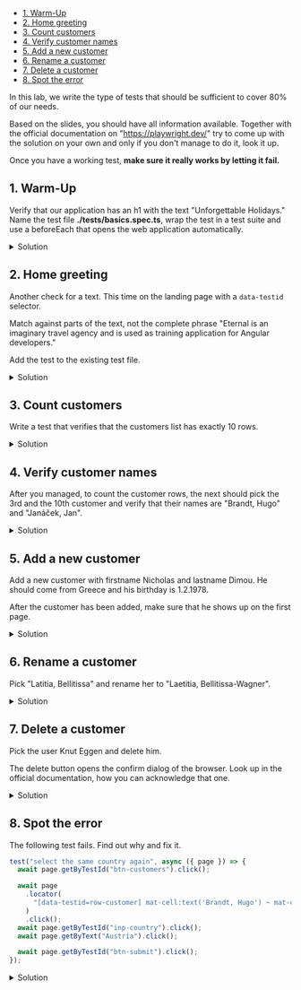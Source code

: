 - [1. Warm-Up](#1-warm-up)
- [2. Home greeting](#2-home-greeting)
- [3. Count customers](#3-count-customers)
- [4. Verify customer names](#4-verify-customer-names)
- [5. Add a new customer](#5-add-a-new-customer)
- [6. Rename a customer](#6-rename-a-customer)
- [7. Delete a customer](#7-delete-a-customer)
- [8. Spot the error](#8-spot-the-error)

In this lab, we write the type of tests that should be sufficient to cover 80% of our needs.

Based on the slides, you should have all information available. Together with the official documentation on "https://playwright.dev/" try to come up with the solution on your own and only if you don't manage to do it, look it up.

Once you have a working test, **make sure it really works by letting it fail.**

## 1. Warm-Up

Verify that our application has an h1 with the text "Unforgettable Holidays." Name the test file **./tests/basics.spec.ts**, wrap the test in a test suite and use a beforeEach that opens the web application automatically.

<details>

<summary>Solution</summary>

**./tests/basics.spec.ts**

```typescript
import { test, expect } from "@playwright/test";

test.describe("Basics", () => {
  test.beforeEach(async ({ page }) => {
    await page.goto("");
  });

  test("header is Unforgettable Holidays", async ({ page }) => {
    await expect(page.locator("h1")).toHaveText("Unforgettable Holidays");
  });
});
```

</details>

## 2. Home greeting

Another check for a text. This time on the landing page with a `data-testid` selector.

Match against parts of the text, not the complete phrase "Eternal is an imaginary travel agency and is used as training application for Angular developers."

Add the test to the existing test file.

<details>

<summary>Solution</summary>

**./tests/basics.spec.ts**

```typescript
test("greeting on home", async ({ page }) => {
  await expect(page.getByTestId("txt-greeting-1")).toContainText(
    "imaginary travel agency"
  );
});
```

</details>

## 3. Count customers

Write a test that verifies that the customers list has exactly 10 rows.

<details>

<summary>Solution</summary>

**./tests/basics.spec.ts**

```typescript
test("customers list shows 10 rows", async ({ page }) => {
  await page.getByTestId("btn-customers").click();
  const locator = page.getByTestId("row-customer");
  await expect(locator).toHaveCount(10);
});
```

  </details>

## 4. Verify customer names

After you managed, to count the customer rows, the next should pick the 3rd and the 10th customer and verify that their names are "Brandt, Hugo" and "Janáček, Jan".

<details>

<summary>Solution</summary>

**./tests/basics.spec.ts**

```typescript
test("3rd customer is Brandt, Hugo; 10th is Janáček, Jan", async ({ page }) => {
  await page.getByTestId("btn-customers").click();
  const nameLocator = page.locator(
    "data-testid=row-customer >> data-testid=name"
  );

  await expect(nameLocator.nth(2)).toHaveText("Brandt, Hugo");
  await expect(nameLocator.nth(9)).toHaveText("Janáček, Jan");
});
```

</details>

## 5. Add a new customer

Add a new customer with firstname Nicholas and lastname Dimou. He should come from Greece and his birthday is 1.2.1978.

After the customer has been added, make sure that he shows up on the first page.

<details>

<summary>Solution</summary>

**./tests/basics.spec.ts**

```typescript
test("add Nicholas Dimou as new customer", async ({ page }) => {
  await page.getByTestId("btn-customers").click();
  await page.getByTestId("btn-add-customer").click();
  await page.getByTestId("inp-firstname").fill("Nicholas");
  await page.getByTestId("inp-lastname").fill("Dimou");
  await page.getByTestId("inp-country").click();
  await page.getByTestId("text=Greece").click();
  await page.getByTestId("inp-birthdate").fill("1.2.1978");
  await page.getByTestId("btn-submit").click();

  await expect(
    page.locator("data-testid=row-customer", {
      hasText: "Dimou, Nicholas",
    })
  ).toBeVisible();
});
```

</details>

## 6. Rename a customer

Pick "Latitia, Bellitissa" and rename her to "Laetitia, Bellitissa-Wagner".

<details>

<summary>Solution</summary>

```typescript
test("rename Latitia to Laetitia", async ({ page }) => {
  await page.getByTestId("btn-customers").click();

  await page
    .locator("[data-testid=row-customer]", { hasText: "Latitia" })
    .getByTestId("btn-edit")
    .click();
  await page.getByTestId("inp-firstname").fill("Laetitia");
  await page.getByTestId("inp-lastname").fill("Bellitissa-Wagner");
  await page.getByTestId("inp-country").click();
  await page.getByText("Austria").click();
  await page.getByTestId("btn-submit").click();

  await expect(
    page.locator("data-testid=row-customer", { hasText: "Bellitissa-Wagner" })
  ).toBeVisible();
});
```

</details>

## 7. Delete a customer

Pick the user Knut Eggen and delete him.

The delete button opens the confirm dialog of the browser. Look up in the official documentation, how you can acknowledge that one.

<details>

<summary>Solution</summary>

**filename.ts**

```typescript
test("delete Knut Eggen", async ({ page }) => {
  await page.getByTestId("btn-customers").click();

  await page
    .locator("[data-testid=row-customer]", { hasText: "Eggen, Knut" })
    .getByTestId("btn-edit")
    .click();
  page.on("dialog", (dialog) => dialog.accept());
  await page.getByTestId("btn-delete").click();

  const locator = page.getByTestId("row-customer");
  await expect(locator).toHaveCount(10);

  await expect(
    page.locator("data-testid=row-customer", { hasText: "Eggen, Knut" })
  ).not.toBeVisible();
});
```

</details>

## 8. Spot the error

The following test fails. Find out why and fix it.

```typescript
test("select the same country again", async ({ page }) => {
  await page.getByTestId("btn-customers").click();

  await page
    .locator(
      "[data-testid=row-customer] mat-cell:text('Brandt, Hugo') ~ mat-cell mat-icon"
    )
    .click();
  await page.getByTestId("inp-country").click();
  await page.getByText("Austria").click();

  await page.getByTestId("btn-submit").click();
});
```

<details>

<summary>Solution</summary>

```typescript
test("select the same country again", async ({ page }) => {
  await page.getByTestId("btn-customers").click();

  await page
    .locator(
      "[data-testid=row-customer] mat-cell:text('Brandt, Hugo') ~ mat-cell mat-icon"
    )
    .click();
  await page.getByTestId("inp-country").click();
  await page.locator("mat-option >> text=Austria").click();
  await page.getByTestId("btn-submit").click();
});
```

</details>
